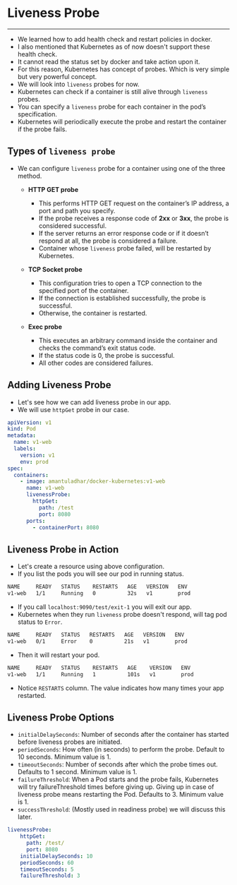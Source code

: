 # Liveness Probe

---

- We learned how to add health check and restart policies in docker.
- I also mentioned that Kubernetes as of now doesn't support these health check.
- It cannot read the status set by docker and take action upon it.
- For this reason, Kubernetes has concept of probes. Which is very simple but very powerful concept.
- We will look into `liveness` probes for now.
- Kubernetes can check if a container is still alive through `liveness` probes.
- You can specify a `liveness` probe for each container in the pod’s specification.
- Kubernetes will periodically execute the probe and restart the container if the probe fails.

## Types of `liveness probe`

- We can configure `liveness` probe for a container using one of the three method.
    - **HTTP GET probe**  
      - This performs HTTP GET request on the container’s IP address, a port and path you specify.
      - If the probe receives a response code of **2xx** or **3xx**, the probe is considered successful.
      - If the server returns an error response code or if it doesn’t respond at all, the probe is considered a failure.
      - Container whose `liveness` probe failed, will be restarted by Kubernetes.

    - **TCP Socket probe**
        - This configuration tries to open a TCP connection to the specified port of the container.
        - If the connection is established successfully, the probe is successful.
        - Otherwise, the container is restarted.
        
    - **Exec probe**   
        - This executes an arbitrary command inside the container and checks the command’s exit status code.
        - If the status code is 0, the probe is successful.
        - All other codes are considered failures.


## Adding Liveness Probe

- Let's see how we can add liveness probe in our app.
- We will use `httpGet` probe in our case.

```yaml
apiVersion: v1
kind: Pod
metadata:
  name: v1-web
  labels:
    version: v1
    env: prod
spec:
  containers:
    - image: amantuladhar/docker-kubernetes:v1-web
      name: v1-web
      livenessProbe:
        httpGet:
          path: /test
          port: 8080
      ports:
        - containerPort: 8080
```

## Liveness Probe in Action

- Let's create a resource using above configuration.
- If you list the pods you will see our pod in running status.

```bash
NAME     READY   STATUS    RESTARTS   AGE   VERSION   ENV
v1-web   1/1     Running   0          32s   v1        prod
```
- If you call `localhost:9090/test/exit-1` you will exit our app.
- Kubernetes when they run `liveness` probe doesn't respond, will tag pod status to `Error`.
```bash
NAME     READY   STATUS   RESTARTS   AGE   VERSION   ENV
v1-web   0/1     Error    0          21s   v1        prod
```
- Then it will restart your pod.
```bash
NAME     READY   STATUS    RESTARTS   AGE    VERSION   ENV
v1-web   1/1     Running   1          101s   v1        prod
```
- Notice `RESTARTS` column. The value indicates how many times your app restarted.

## Liveness Probe Options

- `initialDelaySeconds`: Number of seconds after the container has started before liveness probes are initiated.
- `periodSeconds`: How often (in seconds) to perform the probe. Default to 10 seconds. Minimum value is 1.
- `timeoutSeconds`: Number of seconds after which the probe times out. Defaults to 1 second. Minimum value is 1.
- `failureThreshold`: When a Pod starts and the probe fails, Kubernetes will try failureThreshold times before giving up. Giving up in case of liveness probe means restarting the Pod. Defaults to 3. Minimum value is 1.
- `successThreshold`: (Mostly used in readiness probe) we will discuss this later.

```yaml
livenessProbe:
    httpGet:
      path: /test/
      port: 8080
    initialDelaySeconds: 10
    periodSeconds: 60
    timeoutSeconds: 5
    failureThreshold: 3
```